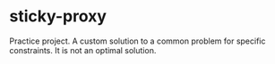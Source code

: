 # sticky-proxy
Practice project. A custom solution to a common problem for specific constraints. It is not an optimal solution.
